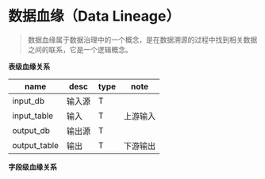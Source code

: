 # 数据血缘（Data Lineage）

> 数据血缘属于数据治理中的一个概念，是在数据溯源的过程中找到相关数据之间的联系，它是一个逻辑概念。

**表级血缘关系**

| name         | desc | type | note |
|--------------|------|------|-----|
| input_db     | 输入源  | T    |     |
| input_table  | 输入   | T    | 上游输入 |
| output_db    | 输出源  | T    |     |
| output_table | 输出   | T    | 下游输出 |

**字段级血缘关系**